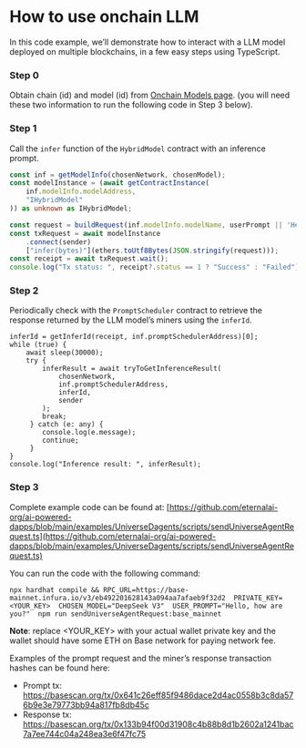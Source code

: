 # How to use onchain LLM

In this code example, we’ll demonstrate how to interact with a LLM model deployed on multiple blockchains, in a few easy steps using TypeScript.

### Step 0

Obtain chain (id) and model (id) from [Onchain Models page](https://docs.eternalai.org/eternal-ai/decentralized-inference-api/onchain-models). (you will need these two information to run the following code in Step 3 below).

### **Step 1**

Call the `infer` function of the `HybridModel` contract with an inference prompt.

```typescript
const inf = getModelInfo(chosenNetwork, chosenModel);
const modelInstance = (await getContractInstance(
    inf.modelInfo.modelAddress,
    "IHybridModel"
)) as unknown as IHybridModel;

const request = buildRequest(inf.modelInfo.modelName, userPrompt || 'Hello, how are you?');
const txRequest = await modelInstance
    .connect(sender)
    ["infer(bytes)"](ethers.toUtf8Bytes(JSON.stringify(request)));
const receipt = await txRequest.wait();
console.log("Tx status: ", receipt?.status == 1 ? "Success" : "Failed");
```

### **Step 2**

Periodically check with the `PromptScheduler` contract to retrieve the response returned by the LLM model’s miners using the `inferId`.

```solidity
inferId = getInferId(receipt, inf.promptSchedulerAddress)[0];
while (true) {
    await sleep(30000);
    try {
        inferResult = await tryToGetInferenceResult(
            chosenNetwork,
            inf.promptSchedulerAddress,
            inferId,
            sender
        );
        break;
     } catch (e: any) {     
        console.log(e.message);
        continue;
     }
}
console.log("Inference result: ", inferResult);
```

### Step 3

Complete example code can be found at: [https://github.com/eternalai-org/ai-powered-dapps/blob/main/examples/UniverseDagents/scripts/sendUniverseAgentRequest.ts](https://github.com/eternalai-org/ai-powered-dapps/blob/main/examples/UniverseDagents/scripts/sendUniverseAgentRequest.ts)

You can run the code with the following command:

```
npx hardhat compile && RPC_URL=https://base-mainnet.infura.io/v3/eb492201628143a094aa7afaeb9f32d2  PRIVATE_KEY=<YOUR_KEY>  CHOSEN_MODEL="DeepSeek V3"  USER_PROMPT="Hello, how are you?"  npm run sendUniverseAgentRequest:base_mainnet
```

**Note**: replace \<YOUR\_KEY> with your actual wallet private key and the wallet should have some ETH on Base network for paying network fee.

Examples of the prompt request and the miner’s response transaction hashes can be found here:&#x20;

* Prompt tx: https://basescan.org/tx/0x641c26eff85f9486dace2d4ac0558b3c8da576b9e3e79773bb94a817fb8db45c
* Response tx: https://basescan.org/tx/0x133b94f00d31908c4b88b8d1b2602a1241bac7a7ee744c04a248ea3e6f47fc75





